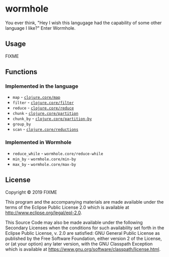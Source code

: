 # wormhole

You ever think, "Hey I wish this langugage had the capability of some other language I like?" Enter Wormhole.

## Usage

FIXME

## Functions

### Implemented in the language
- `map` - [`clojure.core/map`](https://clojuredocs.org/clojure.core/map)
- `filter` - [`clojure.core/filter`](https://clojuredocs.org/clojure.core/filter)
- `reduce` - [`clojure.core/reduce`](https://clojuredocs.org/clojure.core/reduce)
- `chunk` - [`clojure.core/partition`](https://clojuredocs.org/clojure.core/partition)
- `chunk_by` - [`clojure.core/partition-by`](https://clojuredocs.org/clojure.core/partition-by)
- `group_by`
- `scan` - [`clojure.core/reductions`](https://clojuredocs.org/clojure.core/reductions)

### Implemented in Wormhole
- `reduce_while` - `wormhole.core/reduce-while`
- `min_by` - `wormhole.core/min-by`
- `max_by` - `wormhole.core/max-by`

## License

Copyright © 2019 FIXME

This program and the accompanying materials are made available under the
terms of the Eclipse Public License 2.0 which is available at
http://www.eclipse.org/legal/epl-2.0.

This Source Code may also be made available under the following Secondary
Licenses when the conditions for such availability set forth in the Eclipse
Public License, v. 2.0 are satisfied: GNU General Public License as published by
the Free Software Foundation, either version 2 of the License, or (at your
option) any later version, with the GNU Classpath Exception which is available
at https://www.gnu.org/software/classpath/license.html.
